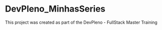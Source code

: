 # DevPleno_MinhasSeries
This project was created as part of the DevPleno - FullStack Master Training
